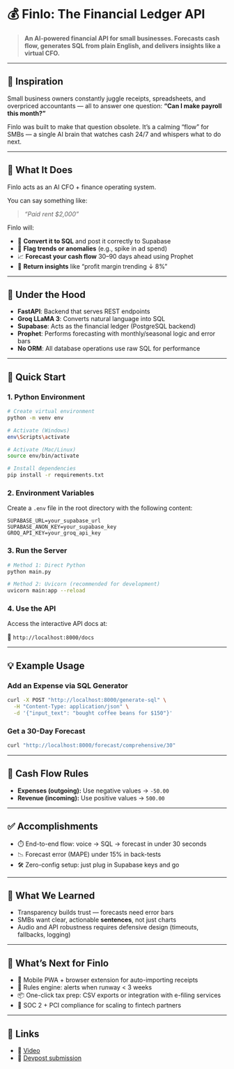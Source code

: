 # 💰 Finlo: The Financial Ledger API

> **An AI-powered financial API for small businesses. Forecasts cash flow, generates SQL from plain English, and delivers insights like a virtual CFO.**

---

## 🌟 Inspiration

Small business owners constantly juggle receipts, spreadsheets, and overpriced accountants — all to answer one question:
**“Can I make payroll this month?”**

Finlo was built to make that question obsolete. It’s a calming “flow” for SMBs — a single AI brain that watches cash 24/7 and whispers what to do next.

---

## 🧠 What It Does

Finlo acts as an AI CFO + finance operating system.

You can say something like:

> *“Paid rent \$2,000”*

Finlo will:

* 🧾 **Convert it to SQL** and post it correctly to Supabase
* 🚨 **Flag trends or anomalies** (e.g., spike in ad spend)
* 📈 **Forecast your cash flow** 30–90 days ahead using Prophet
* 🧠 **Return insights** like “profit margin trending ↓ 8%”

---

## 🔧 Under the Hood

* **FastAPI**: Backend that serves REST endpoints
* **Groq LLaMA 3**: Converts natural language into SQL
* **Supabase**: Acts as the financial ledger (PostgreSQL backend)
* **Prophet**: Performs forecasting with monthly/seasonal logic and error bars
* **No ORM**: All database operations use raw SQL for performance

---

## 🚀 Quick Start

### 1. Python Environment

```bash
# Create virtual environment
python -m venv env

# Activate (Windows)
env\Scripts\activate

# Activate (Mac/Linux)
source env/bin/activate

# Install dependencies
pip install -r requirements.txt
```

### 2. Environment Variables

Create a `.env` file in the root directory with the following content:

```env
SUPABASE_URL=your_supabase_url
SUPABASE_ANON_KEY=your_supabase_key
GROQ_API_KEY=your_groq_api_key
```

### 3. Run the Server

```bash
# Method 1: Direct Python
python main.py

# Method 2: Uvicorn (recommended for development)
uvicorn main:app --reload
```

### 4. Use the API

Access the interactive API docs at:

📘 `http://localhost:8000/docs`

---

## 💡 Example Usage

### Add an Expense via SQL Generator

```bash
curl -X POST "http://localhost:8000/generate-sql" \
  -H "Content-Type: application/json" \
  -d '{"input_text": "bought coffee beans for $150"}'
```

### Get a 30-Day Forecast

```bash
curl "http://localhost:8000/forecast/comprehensive/30"
```

---

## 🔧 Cash Flow Rules

* **Expenses (outgoing):** Use negative values → `-50.00`
* **Revenue (incoming):** Use positive values → `500.00`

---

## ✅ Accomplishments

* ⏱️ End-to-end flow: voice → SQL → forecast in under 30 seconds
* 📉 Forecast error (MAPE) under 15% in back-tests
* 🛠️ Zero-config setup: just plug in Supabase keys and go

---

## 📘 What We Learned

* Transparency builds trust — forecasts need error bars
* SMBs want clear, actionable **sentences**, not just charts
* Audio and API robustness requires defensive design (timeouts, fallbacks, logging)

---

## 🔮 What’s Next for Finlo

* 📱 Mobile PWA + browser extension for auto-importing receipts
* 🔔 Rules engine: alerts when runway < 3 weeks
* 📦 One-click tax prep: CSV exports or integration with e-filing services
* 🔐 SOC 2 + PCI compliance for scaling to fintech partners

---

## 📎 Links

* 🔗 [Video](https://youtu.be/ndShkzxVM5A)
* 🔗 [Devpost submission](https://devpost.com/software/finlo-finance-flow)

